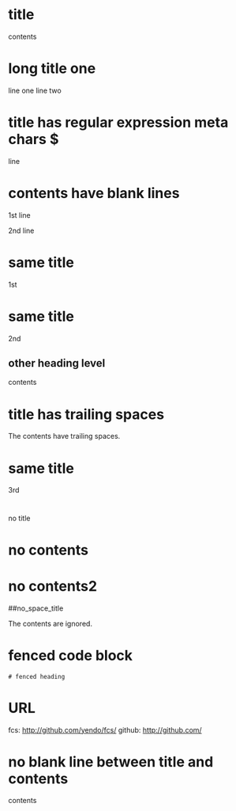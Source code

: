 # title

contents

# long title one

line one
line two

# title has regular expression meta chars $

line

# contents have blank lines


1st line


2nd line


# same title

1st

# same title

2nd

## other heading level

contents

# title has trailing spaces  

The contents have trailing spaces.  

# same title

3rd

#

no title

# no contents

# no contents2

##no_space_title

The contents are ignored.

# fenced code block

```
# fenced heading
```

# URL

fcs: http://github.com/yendo/fcs/
github: http://github.com/

# no blank line between title and contents
contents
